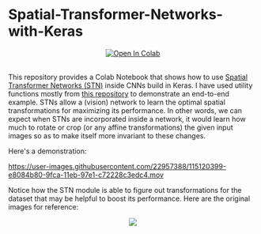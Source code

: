 # Spatial-Transformer-Networks-with-Keras

<div align="center">
<a href="https://colab.research.google.com/assets/colab-badge.svg)](https://colab.research.google.com/github/sayakpaul/Spatial-Transformer-Networks-with-Keras/blob/main/STN.ipynb">
  <img src="https://colab.research.google.com/assets/colab-badge.svg" alt="Open In Colab"/>
</a>
</div>
<br>

This repository provides a Colab Notebook that shows how to use [Spatial Transformer Networks (STN)](https://arxiv.org/abs/1506.02025) inside CNNs build in Keras. I have used utility functions mostly from [this repository](https://github.com/kevinzakka/spatial-transformer-network) to demonstrate an end-to-end example. STNs allow a (vision) network to learn the optimal spatial transformations for maximizing its performance. In other words, we can expect when STNs are incorporated inside a network, it would learn how much to rotate or crop (or any affine transformations) the given input images so as to make itself more invariant to these changes.

Here's a demonstration:

https://user-images.githubusercontent.com/22957388/115120399-e8084b80-9fca-11eb-97e1-c72228c3edc4.mov

Notice how the STN module is able to figure out transformations for the dataset that may be helpful to boost its performance. Here are the original images for reference:

<div align="center">
<img src="https://i.ibb.co/1bQys44/image.png"></img>
</div>
